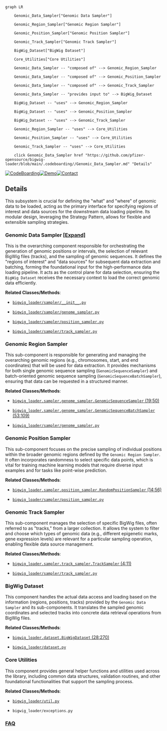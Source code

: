 ```mermaid

graph LR

    Genomic_Data_Sampler["Genomic Data Sampler"]

    Genomic_Region_Sampler["Genomic Region Sampler"]

    Genomic_Position_Sampler["Genomic Position Sampler"]

    Genomic_Track_Sampler["Genomic Track Sampler"]

    BigWig_Dataset["BigWig Dataset"]

    Core_Utilities["Core Utilities"]

    Genomic_Data_Sampler -- "composed of" --> Genomic_Region_Sampler

    Genomic_Data_Sampler -- "composed of" --> Genomic_Position_Sampler

    Genomic_Data_Sampler -- "composed of" --> Genomic_Track_Sampler

    Genomic_Data_Sampler -- "provides input to" --> BigWig_Dataset

    BigWig_Dataset -- "uses" --> Genomic_Region_Sampler

    BigWig_Dataset -- "uses" --> Genomic_Position_Sampler

    BigWig_Dataset -- "uses" --> Genomic_Track_Sampler

    Genomic_Region_Sampler -- "uses" --> Core_Utilities

    Genomic_Position_Sampler -- "uses" --> Core_Utilities

    Genomic_Track_Sampler -- "uses" --> Core_Utilities

    click Genomic_Data_Sampler href "https://github.com/pfizer-opensource/bigwig-loader/blob/main/.codeboarding//Genomic_Data_Sampler.md" "Details"

```



[![CodeBoarding](https://img.shields.io/badge/Generated%20by-CodeBoarding-9cf?style=flat-square)](https://github.com/CodeBoarding/GeneratedOnBoardings)[![Demo](https://img.shields.io/badge/Try%20our-Demo-blue?style=flat-square)](https://www.codeboarding.org/demo)[![Contact](https://img.shields.io/badge/Contact%20us%20-%20contact@codeboarding.org-lightgrey?style=flat-square)](mailto:contact@codeboarding.org)



## Details



This subsystem is crucial for defining the "what" and "where" of genomic data to be loaded, acting as the primary interface for specifying regions of interest and data sources for the downstream data loading pipeline. Its modular design, leveraging the Strategy Pattern, allows for flexible and extensible sampling strategies.



### Genomic Data Sampler [[Expand]](./Genomic_Data_Sampler.md)

This is the overarching component responsible for orchestrating the generation of genomic positions or intervals, the selection of relevant BigWig files (tracks), and the sampling of genomic sequences. It defines the "regions of interest" and "data sources" for subsequent data extraction and batching, forming the foundational input for the high-performance data loading pipeline. It acts as the control plane for data selection, ensuring the `BigWig Dataset` receives the necessary context to load the correct genomic data efficiently.





**Related Classes/Methods**:



- <a href="https://github.com/pfizer-opensource/bigwig-loader/blob/main/bigwig_loader/sampler/__init__.py" target="_blank" rel="noopener noreferrer">`bigwig_loader/sampler/__init__.py`</a>

- <a href="https://github.com/pfizer-opensource/bigwig-loader/blob/main/bigwig_loader/sampler/genome_sampler.py" target="_blank" rel="noopener noreferrer">`bigwig_loader/sampler/genome_sampler.py`</a>

- <a href="https://github.com/pfizer-opensource/bigwig-loader/blob/main/bigwig_loader/sampler/position_sampler.py" target="_blank" rel="noopener noreferrer">`bigwig_loader/sampler/position_sampler.py`</a>

- <a href="https://github.com/pfizer-opensource/bigwig-loader/blob/main/bigwig_loader/sampler/track_sampler.py" target="_blank" rel="noopener noreferrer">`bigwig_loader/sampler/track_sampler.py`</a>





### Genomic Region Sampler

This sub-component is responsible for generating and managing the overarching genomic regions (e.g., chromosomes, start, and end coordinates) that will be used for data extraction. It provides mechanisms for both single genomic sequence sampling (`GenomicSequenceSampler`) and batch-oriented genomic sequence sampling (`GenomicSequenceBatchSampler`), ensuring that data can be requested in a structured manner.





**Related Classes/Methods**:



- <a href="https://github.com/pfizer-opensource/bigwig-loader/blob/main/bigwig_loader/sampler/genome_sampler.py#L19-L50" target="_blank" rel="noopener noreferrer">`bigwig_loader.sampler.genome_sampler.GenomicSequenceSampler` (19:50)</a>

- <a href="https://github.com/pfizer-opensource/bigwig-loader/blob/main/bigwig_loader/sampler/genome_sampler.py#L53-L109" target="_blank" rel="noopener noreferrer">`bigwig_loader.sampler.genome_sampler.GenomicSequenceBatchSampler` (53:109)</a>

- <a href="https://github.com/pfizer-opensource/bigwig-loader/blob/main/bigwig_loader/sampler/genome_sampler.py" target="_blank" rel="noopener noreferrer">`bigwig_loader/sampler/genome_sampler.py`</a>





### Genomic Position Sampler

This sub-component focuses on the precise sampling of individual positions within the broader genomic regions defined by the `Genomic Region Sampler`. It often incorporates randomness to select specific data points, which is vital for training machine learning models that require diverse input examples and for tasks like point-wise prediction.





**Related Classes/Methods**:



- <a href="https://github.com/pfizer-opensource/bigwig-loader/blob/main/bigwig_loader/sampler/position_sampler.py#L14-L56" target="_blank" rel="noopener noreferrer">`bigwig_loader.sampler.position_sampler.RandomPositionSampler` (14:56)</a>

- <a href="https://github.com/pfizer-opensource/bigwig-loader/blob/main/bigwig_loader/sampler/position_sampler.py" target="_blank" rel="noopener noreferrer">`bigwig_loader/sampler/position_sampler.py`</a>





### Genomic Track Sampler

This sub-component manages the selection of specific BigWig files, often referred to as "tracks," from a larger collection. It allows the system to filter and choose which types of genomic data (e.g., different epigenetic marks, gene expression levels) are relevant for a particular sampling operation, enabling flexible data source management.





**Related Classes/Methods**:



- <a href="https://github.com/pfizer-opensource/bigwig-loader/blob/main/bigwig_loader/sampler/track_sampler.py#L4-L11" target="_blank" rel="noopener noreferrer">`bigwig_loader.sampler.track_sampler.TrackSampler` (4:11)</a>

- <a href="https://github.com/pfizer-opensource/bigwig-loader/blob/main/bigwig_loader/sampler/track_sampler.py" target="_blank" rel="noopener noreferrer">`bigwig_loader/sampler/track_sampler.py`</a>





### BigWig Dataset

This component handles the actual data access and loading based on the information (regions, positions, tracks) provided by the `Genomic Data Sampler` and its sub-components. It translates the sampled genomic coordinates and selected tracks into concrete data retrieval operations from BigWig files.





**Related Classes/Methods**:



- <a href="https://github.com/pfizer-opensource/bigwig-loader/blob/main/bigwig_loader/dataset.py#L28-L270" target="_blank" rel="noopener noreferrer">`bigwig_loader.dataset.BigWigDataset` (28:270)</a>

- <a href="https://github.com/pfizer-opensource/bigwig-loader/blob/main/bigwig_loader/dataset.py" target="_blank" rel="noopener noreferrer">`bigwig_loader/dataset.py`</a>





### Core Utilities

This component provides general helper functions and utilities used across the library, including common data structures, validation routines, and other foundational functionalities that support the sampling process.





**Related Classes/Methods**:



- <a href="https://github.com/pfizer-opensource/bigwig-loader/blob/main/bigwig_loader/util.py" target="_blank" rel="noopener noreferrer">`bigwig_loader/util.py`</a>

- `bigwig_loader/exceptions.py`









### [FAQ](https://github.com/CodeBoarding/GeneratedOnBoardings/tree/main?tab=readme-ov-file#faq)